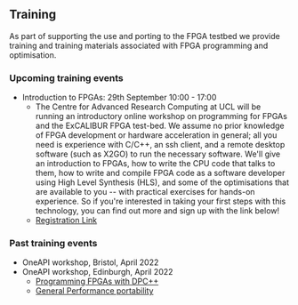## Training

As part of supporting the use and porting to the FPGA testbed we provide training and training materials associated with FPGA programming and optimisation.

### Upcoming training events

- Introduction to FPGAs: 29th September 10:00 - 17:00
  - The Centre for Advanced Research Computing at UCL will be running an introductory online workshop on programming for FPGAs and the ExCALIBUR FPGA test-bed. We assume no prior knowledge of FPGA development or hardware acceleration in general; all you need is experience with C/C++, an ssh client, and a remote desktop software (such as X2GO) to run the necessary software. We'll give an introduction to FPGAs, how to write the CPU code that talks to them, how to write and compile FPGA code as a software developer using High Level Synthesis (HLS), and some of the optimisations that are available to you -- with practical exercises for hands-on experience. So if you're interested in taking your first steps with this technology, you can find out more and sign up with the link below! 
  - [Registration Link](https://www.eventbrite.co.uk/e/introduction-to-fpga-programming-and-the-excalibur-fpga-testbed-tickets-411266066877)



### Past training events

- OneAPI workshop, Bristol, April 2022
- OneAPI workshop, Edinburgh, April 2022
   - [Programming FPGAs with DPC++](DPCandFPGAs.pdf)
   - [General Performance portability](performance_portability_talk.pdf)
